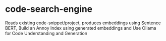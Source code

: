 # code-search-engine
Reads existing code-snippet/project, produces embeddings using Sentence BERT, Build an Annoy Index using generated embeddings and Use Ollama for Code Understanding and Generation
